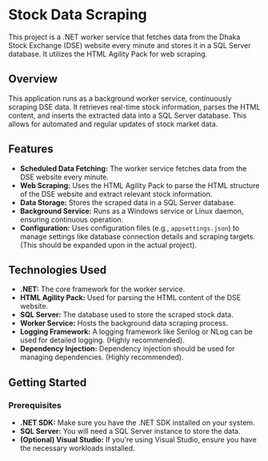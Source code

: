 # Stock Data Scraping

This project is a .NET worker service that fetches data from the Dhaka Stock Exchange (DSE) website every minute and stores it in a SQL Server database.  It utilizes the HTML Agility Pack for web scraping.

## Overview

This application runs as a background worker service, continuously scraping DSE data.  It retrieves real-time stock information, parses the HTML content, and inserts the extracted data into a SQL Server database.  This allows for automated and regular updates of stock market data.

## Features

* **Scheduled Data Fetching:**  The worker service fetches data from the DSE website every minute.
* **Web Scraping:**  Uses the HTML Agility Pack to parse the HTML structure of the DSE website and extract relevant stock information.
* **Data Storage:**  Stores the scraped data in a SQL Server database.
* **Background Service:** Runs as a Windows service or Linux daemon, ensuring continuous operation.
* **Configuration:**  Uses configuration files (e.g., `appsettings.json`) to manage settings like database connection details and scraping targets. (This should be expanded upon in the actual project).

## Technologies Used

* **.NET:** The core framework for the worker service.
* **HTML Agility Pack:**  Used for parsing the HTML content of the DSE website.
* **SQL Server:** The database used to store the scraped stock data.
* **Worker Service:**  Hosts the background data scraping process.
* **Logging Framework:**  A logging framework like Serilog or NLog can be used for detailed logging. (Highly recommended).
* **Dependency Injection:**  Dependency injection should be used for managing dependencies. (Highly recommended).

## Getting Started

### Prerequisites

* **.NET SDK:**  Make sure you have the .NET SDK installed on your system.
* **SQL Server:**  You will need a SQL Server instance to store the data.
* **(Optional) Visual Studio:**  If you're using Visual Studio, ensure you have the necessary workloads installed.
